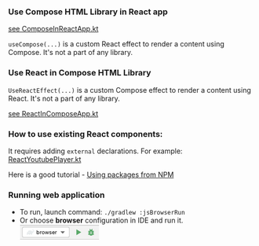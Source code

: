 ### Use Compose HTML Library in React app

[see ComposeInReactApp.kt](src/jsMain/kotlin/ComposeInReactApp.kt)

`useCompose(...)` is a custom React effect to render a content using Compose.
It's not a part of any library.

### Use React in Compose HTML Library

`UseReactEffect(...)` is a custom Compose effect to render a content using React.
It's not a part of any library.

[see ReactInComposeApp.kt](src/jsMain/kotlin/ReactInComposeApp.kt)

### How to use existing React components:

It requires adding `external` declarations. For example: [ReactYoutubePlayer.kt](src/jsMain/kotlin/ReactYoutubePlayer.kt)

Here is a good tutorial - [Using packages from NPM](https://play.kotlinlang.org/hands-on/Building%20Web%20Applications%20with%20React%20and%20Kotlin%20JS/07_Using_Packages_From_NPM)

### Running web application
* To run, launch command: `./gradlew :jsBrowserRun`
* Or choose **browser** configuration in IDE and run it.  
  ![browser-run-configuration.png](screenshots/browser-run-configuration.png)
